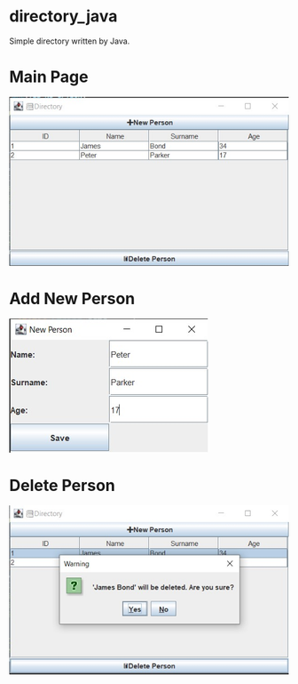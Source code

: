 # directory_java
Simple directory written by Java.

# Main Page
![Screenshot](2.jpg)

# Add New Person
![Screenshot](1.jpg)

# Delete Person
![Screenshot](3.jpg)
